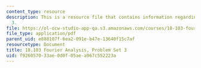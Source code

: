 ```yaml
---
content_type: resource
description: This is a resource file that contains information regarding problem set
  3.
file: https://ol-ocw-studio-app-qa.s3.amazonaws.com/courses/18-103-fourier-analysis-fall-2013/f926057033ae0d0f05aea967c552223a_MIT18_103F13_pset3.pdf
file_type: application/pdf
parent_uid: e888107f-6ea2-091e-b47e-13640f15c7af
resourcetype: Document
title: 18.103 Fourier Analysis, Problem Set 3
uid: f9260570-33ae-0d0f-05ae-a967c552223a
---
```

